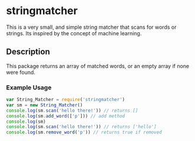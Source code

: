 # stringmatcher

This is a very small, and simple string matcher that scans for words or strings. Its inspired by the concept of machine learning.

## Description
This package returns an array of matched words, or an empty array if none were found.

### Example Usage

```js
var String_Matcher = require('stringmatcher')
var sm = new String_Matcher()
console.log(sm.scan('hello there!')) // returns [] 
console.log(sm.add_word(['p'])) // add method 
console.log(sm)
console.log(sm.scan('hello there!')) // returns ['hello'] 
console.log(sm.remove_word('p')) // returns true if removed 
```
